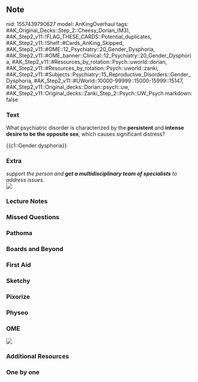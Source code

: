 ## Note
nid: 1557439790627
model: AnKingOverhaul
tags: #AK_Original_Decks::Step_2::Cheesy_Dorian_(M3), #AK_Step2_v11::!FLAG_THESE_CARDS::Potential_duplicates, #AK_Step2_v11::!Shelf::#Cards_AnKing_Skipped, #AK_Step2_v11::#OME::12_Psychiatry::20_Gender_Dysphoria, #AK_Step2_v11::#OME_banner::Clinical::12_Psychiatry::20_Gender_Dysphoria, #AK_Step2_v11::#Resources_by_rotation::Psych::uworld::dorian, #AK_Step2_v11::#Resources_by_rotation::Psych::uworld::zanki, #AK_Step2_v11::#Subjects::Psychiatry::15_Reproductive_Disorders::Gender_Dysphoria, #AK_Step2_v11::#UWorld::10000-99999::15000-15999::15147, #AK_Step2_v11::Original_decks::Dorian::psych::uw, #AK_Step2_v11::Original_decks::Zanki_Step_2::Psych::UW_Psych
markdown: false

### Text
What psychiatric disorder is characterized by the <b>persistent</b>
and <b>intense desire to be the opposite sex</b>, which causes
significant distress?
<div>
  {{c1::Gender dysphoria}}
</div>

### Extra
<div>
  <div>
    <i>support the person and <b>get a multidisciplinary team of
    specialists</b> to address issues.</i>
  </div>
  <div></div>
  <div>
    <i><img src="paste-7408586657366019.jpg"></i>
  </div>
</div>

### Lecture Notes


### Missed Questions


### Pathoma


### Boards and Beyond


### First Aid


### Sketchy


### Pixorize


### Physeo


### OME
<div class="ome-widget">
  <a href=
  "https://onlinemeded.org/spa/psychiatry/gender-dysphoria/acquire?ref=anki">
  <img src="_OME_AnkiFlashcards_Lesson_2.png"></a>
</div>

### Additional Resources


### One by one

